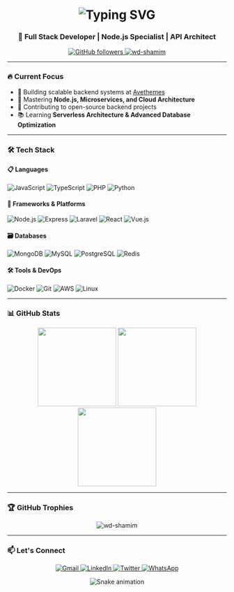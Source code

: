 <h1 align="center"> 
  <img src="https://readme-typing-svg.demolab.com?font=Fira+Code&weight=600&size=30&duration=3000&pause=1000&color=7E3ACE&center=true&vCenter=true&width=435&lines=Hi+%F0%9F%91%8B%2C+I'm+Shamim+Ahmed;Professional+Backend+Dev;From+Bangladesh" alt="Typing SVG" />
</h1>

<h3 align="center">🚀 Full Stack Developer | Node.js Specialist | API Architect</h3>

<p align="center">
  <a href="https://github.com/wd-shamim?tab=followers">
    <img alt="GitHub followers" src="https://img.shields.io/github/followers/wd-shamim?color=7E3ACE&label=Followers&logo=github&style=for-the-badge">
  </a>
  <a href="https://github.com/wd-shamim">
    <img src="https://komarev.com/ghpvc/?username=wd-shamim&label=Profile%20Views&color=7E3ACE&style=for-the-badge" alt="wd-shamim" />
  </a>
</p>

---

### 🔥 Current Focus

- 💼 Building scalable backend systems at [Avethemes](https://avethemes.com)
- 🌱 Mastering **Node.js, Microservices, and Cloud Architecture**
- 🚀 Contributing to open-source backend projects
- 📚 Learning **Serverless Architecture & Advanced Database Optimization**

---

### 🛠️ Tech Stack

#### 📋 Languages
![JavaScript](https://img.shields.io/badge/-JavaScript-F7DF1E?style=flat-square&logo=javascript&logoColor=black)
![TypeScript](https://img.shields.io/badge/-TypeScript-3178C6?style=flat-square&logo=typescript&logoColor=white)
![PHP](https://img.shields.io/badge/-PHP-777BB4?style=flat-square&logo=php&logoColor=white)
![Python](https://img.shields.io/badge/-Python-3776AB?style=flat-square&logo=python&logoColor=white)

#### 🚀 Frameworks & Platforms
![Node.js](https://img.shields.io/badge/-Node.js-339933?style=flat-square&logo=node.js&logoColor=white)
![Express](https://img.shields.io/badge/-Express-000000?style=flat-square&logo=express&logoColor=white)
![Laravel](https://img.shields.io/badge/-Laravel-FF2D20?style=flat-square&logo=laravel&logoColor=white)
![React](https://img.shields.io/badge/-React-61DAFB?style=flat-square&logo=react&logoColor=black)
![Vue.js](https://img.shields.io/badge/-Vue.js-4FC08D?style=flat-square&logo=vue.js&logoColor=white)

#### 🗃️ Databases
![MongoDB](https://img.shields.io/badge/-MongoDB-47A248?style=flat-square&logo=mongodb&logoColor=white)
![MySQL](https://img.shields.io/badge/-MySQL-4479A1?style=flat-square&logo=mysql&logoColor=white)
![PostgreSQL](https://img.shields.io/badge/-PostgreSQL-4169E1?style=flat-square&logo=postgresql&logoColor=white)
![Redis](https://img.shields.io/badge/-Redis-DC382D?style=flat-square&logo=redis&logoColor=white)

#### 🛠️ Tools & DevOps
![Docker](https://img.shields.io/badge/-Docker-2496ED?style=flat-square&logo=docker&logoColor=white)
![Git](https://img.shields.io/badge/-Git-F05032?style=flat-square&logo=git&logoColor=white)
![AWS](https://img.shields.io/badge/-AWS-232F3E?style=flat-square&logo=amazon-aws&logoColor=white)
![Linux](https://img.shields.io/badge/-Linux-FCC624?style=flat-square&logo=linux&logoColor=black)

---

### 📊 GitHub Stats

<div align="center">
  
  <img height="180em" src="https://github-readme-stats.vercel.app/api?username=wd-shamim&show_icons=true&theme=nightowl&include_all_commits=true&count_private=true&hide_border=true&bg_color=0D1117&title_color=7E3ACE&text_color=FFFFFF&icon_color=7E3ACE"/>
  <img height="180em" src="https://github-readme-stats.vercel.app/api/top-langs/?username=wd-shamim&layout=compact&langs_count=8&theme=nightowl&hide_border=true&bg_color=0D1117&title_color=7E3ACE&text_color=FFFFFF"/>
  
  <img height="180em" src="https://github-readme-streak-stats.herokuapp.com/?user=wd-shamim&theme=nightowl&hide_border=true&background=0D1117&stroke=7E3ACE&ring=7E3ACE&fire=7E3ACE&currStreakNum=FFFFFF&sideNums=FFFFFF&currStreakLabel=FFFFFF&sideLabels=FFFFFF"/>
  
</div>

---

### 🏆 GitHub Trophies

<p align="center"> 
  <img src="https://github-profile-trophy.vercel.app/?username=wd-shamim&theme=onedark&no-frame=true&no-bg=true&margin-w=4&column=8&row=1" alt="wd-shamim" />
</p>

---

### 📫 Let's Connect

<p align="center">
  <a href="mailto:codewithshamim@gmail.com">
    <img src="https://img.shields.io/badge/Gmail-D14836?style=for-the-badge&logo=gmail&logoColor=white" alt="Gmail"/>
  </a>
  <a href="https://linkedin.com/in/yourprofile" target="_blank">
    <img src="https://img.shields.io/badge/LinkedIn-0077B5?style=for-the-badge&logo=linkedin&logoColor=white" alt="LinkedIn"/>
  </a>
  <a href="https://twitter.com/yourhandle" target="_blank">
    <img src="https://img.shields.io/badge/Twitter-1DA1F2?style=for-the-badge&logo=twitter&logoColor=white" alt="Twitter"/>
  </a>
  <a href="https://wa.me/yournumber" target="_blank">
    <img src="https://img.shields.io/badge/WhatsApp-25D366?style=for-the-badge&logo=whatsapp&logoColor=white" alt="WhatsApp"/>
  </a>
</p>

<p align="center">
  <img src="https://github.com/wd-shamim/wd-shamim/blob/output/github-contribution-grid-snake.svg" alt="Snake animation" />
</p>
